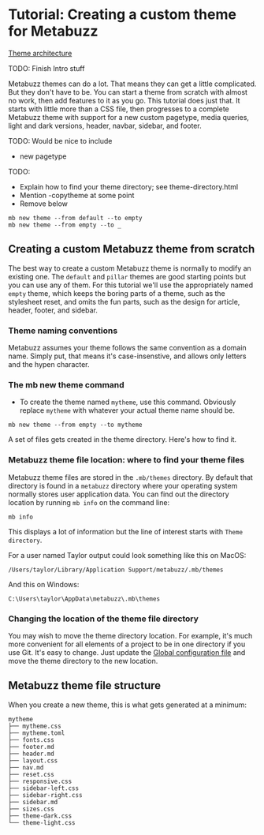 # Tutorial: Creating a custom theme for Metabuzz

[Theme architecture](docs/theme-architecture.md)


TODO: Finish Intro stuff

Metabuzz themes can do a lot. That means they can get a little
complicated. But they don't have to be. You can start a theme
from scratch with almost no work, then add features to it as you
go. This tutorial does just that. It starts with little more
than a CSS file, then progresses to a complete Metabuzz theme
with support for a new custom pagetype, media queries, light and dark versions, header,
navbar, sidebar, and footer.

TODO: Would be nice to include
* new pagetype


TODO: 
* Explain how to find your theme directory; see theme-directory.html
* Mention -copytheme at some point
* Remove  below

```
mb new theme --from default --to empty
mb new theme --from empty --to _ 
```

## Creating a custom Metabuzz theme from scratch

The best way to create a custom Metabuzz theme is normally to modify an existing one. The `default` and `pillar` themes are good starting points but you can use any of them. For this tutorial we'll use the appropriately named `empty` theme, which keeps the boring parts of a theme, such as the stylesheet reset, and omits the fun parts, such as the design for article, header, footer, and sidebar. 

### Theme naming conventions

Metabuzz assumes your theme follows the same convention as a domain name. Simply put, that means it's case-insenstive, and allows only letters and the hypen character.

### The mb new theme command

* To create the theme named `mytheme`, use this command. Obviously replace `mytheme` with whatever your actual theme name should be.

```
mb new theme --from empty --to mytheme
```

A set of files gets created in the theme directory. Here's how to find it.

### Metabuzz theme file location: where to find your theme files

Metabuzz theme files are stored in the `.mb/themes` directory. By default that directory is found in a `metabuzz` directory where your operating system normally stores user application data. You can find out the directory location by running `mb info` on the command line: 

```
mb info
```

This displays a lot of information but the line of interest starts with `Theme directory`.

For a user named Taylor output could look something like this on MacOS:

```
/Users/taylor/Library/Application Support/metabuzz/.mb/themes
```

And this on Windows:

```
C:\Users\taylor\AppData\metabuzz\.mb\themes
```

### Changing the location of the theme file directory

You may wish to move the theme directory location. For example, it's much more convenient for all elements of a project to be in one directory if you use Git. It's easy to change. Just update the [Global configuration file](config-file.html) and move the theme directory to the new location.

## Metabuzz theme file structure

When you create a new theme, this is what gets generated at a minimum:

```
mytheme 
├── mytheme.css  
├── mytheme.toml  
├── fonts.css  
├── footer.md  
├── header.md  
├── layout.css
├── nav.md
├── reset.css
├── responsive.css
├── sidebar-left.css
├── sidebar-right.css
├── sidebar.md
├── sizes.css
├── theme-dark.css
└── theme-light.css
```







